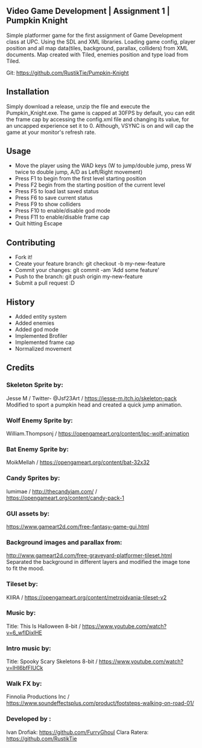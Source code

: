 ## Video Game Development | Assignment 1 | Pumpkin Knight

Simple platformer game for the first assignment of Game Development class at UPC. Using the SDL and XML libraries. Loading game config, player position and all map data(tiles, background, parallax, colliders) from XML documents. Map created with Tiled, enemies position and type load from Tiled.  

Git: https://github.com/RustikTie/Pumpkin-Knight

## Installation

Simply download a release, unzip the file and execute the Pumpkin_Knight.exe. 
The game is capped at 30FPS by default, you can edit the frame cap by accessing the config.xml file and changing its value, for an uncapped experience set it to 0. Although, VSYNC is on and will cap the game at your monitor's refresh rate. 

## Usage

- Move the player using the WAD keys (W to jump/double jump, press W twice to double jump, A/D as Left/Right movement)
- Press F1 to begin from the first level starting position
- Press F2 begin from the starting position of the current level
- Press F5 to load last saved status
- Press F6 to save current status
- Press F9 to show colliders
- Press F10 to enable/disable god mode
- Press F11 to enable/disable frame cap
- Quit hitting Escape

## Contributing
- Fork it!
- Create your feature branch: git checkout -b my-new-feature
- Commit your changes: git commit -am 'Add some feature'
- Push to the branch: git push origin my-new-feature
- Submit a pull request :D

## History
- Added entity system
- Added enemies
- Added god mode
- Implemented Brofiler
- Implemented frame cap
- Normalized movement

## Credits

### Skeleton Sprite by: 
Jesse M / Twitter- @Jsf23Art / https://jesse-m.itch.io/skeleton-pack
Modified to sport a pumpkin head and created a quick jump animation. 

### Wolf Enemy Sprite by:
William.Thompsonj / https://opengameart.org/content/lpc-wolf-animation

### Bat Enemy Sprite by: 
MoikMellah / https://opengameart.org/content/bat-32x32

### Candy Sprites by:
lumimae / http://thecandyjam.com/ / https://opengameart.org/content/candy-pack-1

### GUI assets by:
https://www.gameart2d.com/free-fantasy-game-gui.html

### Background images and parallax from: 
http://www.gameart2d.com/free-graveyard-platformer-tileset.html
Separated the background in different layers and modified the image tone to fit the mood. 

### Tileset by: 
KIIRA / https://opengameart.org/content/metroidvania-tileset-v2

### Music by: 
Title: This Is Halloween 8-bit / https://www.youtube.com/watch?v=6_wfIDixlHE

### Intro music by:
Title: Spooky Scary Skeletons 8-bit / https://www.youtube.com/watch?v=IHI6bfFIUCk

### Walk FX by:
Finnolia Productions Inc / https://www.soundeffectsplus.com/product/footsteps-walking-on-road-01/
 
### Developed by :
Ivan Drofiak: https://github.com/FurryGhoul
Clara Ratera: https://github.com/RustikTie
